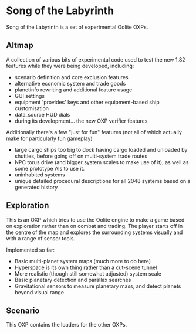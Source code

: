 # Song of the Labyrinth

Song of the Labyrinth is a set of experimental Oolite OXPs.

## Altmap

A collection of various bits of experimental code used to test the new
1.82 features while they were being developed, including:

* scenario definition and core exclusion features
* alternative economic system and trade goods
* planetinfo rewriting and additional feature usage
* GUI settings
* equipment 'provides' keys and other equipment-based ship customisation
* data_source HUD dials
* during its development... the new OXP verifier features

Additionally there's a few "just for fun" features (not all of which
actually make for particularly fun gameplay)

* large cargo ships too big to dock having cargo loaded and unloaded
  by shuttles, before going off on multi-system trade routes
* NPC torus drive (and bigger system scales to make use of it), as
  well as some prototype AIs to use it.
* uninhabited systems
* unique detailed procedural descriptions for all 2048 systems based
  on a generated history

## Exploration

This is an OXP which tries to use the Oolite engine to make a game
based on exploration rather than on combat and trading. The player
starts off in the centre of the map and explores the surrounding
systems visually and with a range of sensor tools.

Implemented so far:

* Basic multi-planet system maps (much more to do here)
* Hyperspace is its own thing rather than a cut-scene tunnel
* More realistic (though still somewhat adjusted) system scale
* Basic planetary detection and parallax searches
* Gravitational sensors to measure planetary mass, and detect planets
  beyond visual range

## Scenario

This OXP contains the loaders for the other OXPs.